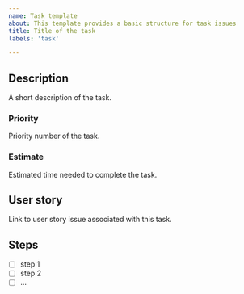 ```yaml
---
name: Task template
about: This template provides a basic structure for task issues
title: Title of the task
labels: 'task'

---
```


## Description
A short description of the task.

### Priority
Priority number of the task.

### Estimate
Estimated time needed to complete the task.

## User story
Link to user story issue associated with this task.

## Steps
- [ ] step 1
- [ ] step 2
- [ ] ...